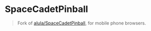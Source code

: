 # SpaceCadetPinball

> Fork of [alula/SpaceCadetPinball](https://github.com/alula/SpaceCadetPinball), for mobile phone browsers.
